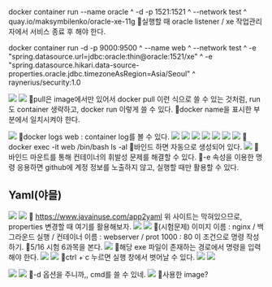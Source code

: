 docker container run --name oracle ^
-d -p 1521:1521 ^
--network test ^
quay.io/maksymbilenko/oracle-xe-11g
📌실행할 때 oracle listener / xe 작업관리자에서 서비스 종료 후 해야 한다.


docker container run -d -p 9000:9500 ^
--name web ^
--network test ^
-e "spring.datasource.url=jdbc:oracle:thin@oracle:1521/xe" ^
-e "spring.datasource.hikari.data-source-properties.oracle.jdbc.timezoneAsRegion=Asia/Seoul" ^
raynerius/security:1.0



![](../image/Pasted%20image%2020240508090425.png)
![](../image/Pasted%20image%2020240508092116.png)
📌pull은 image에서만 있어서 docker pull 이런 식으로 쓸 수 있는 것처럼, run도 container 생략하고, docker run 이렇게 쓸 수 있다.
📌docker name을 표시한 부분에서 일치시켜야 한다.

![](../image/Pasted%20image%2020240508093717.png)
📌docker logs web : container log를 볼 수 있다.
![](../image/Pasted%20image%2020240508093759.png)
![](../image/Pasted%20image%2020240508094542.png)
![](../image/Pasted%20image%2020240508101404.png)
![](../image/Pasted%20image%2020240508101424.png)
![](../image/Pasted%20image%2020240508111111.png)
![](../image/Pasted%20image%2020240508111216.png)
![](../image/Pasted%20image%2020240508111240.png)
📌docker exec -it web /bin/bash
ls -al
📌바인드 하면 자동으로 생성되어 있다.
![](../image/Pasted%20image%2020240508111445.png)
📌바인드 마운트를 통해 컨테이너의 휘발성 문제를 해결할 수 있다.
📌-e 속성을 이용한 명령 응용하면 github에 계정 정보를 노출하지 않고, 실행할 때만 활용할 수 있다.


## Yaml(야믈)
![](../image/Pasted%20image%2020240508113849.png)
![](../image/Pasted%20image%2020240508114153.png)
📌 https://www.javainuse.com/app2yaml 위 사이트는 막혀있으므로, properties 변경할 때 여기를 활용해보자.
![](../image/Pasted%20image%2020240508114706.png)
![](../image/Pasted%20image%2020240508114907.png)
📌(시험문제) 이미지 이름 : nginx / 백그라운드 실행 / 컨테이너 이름 : webserver / prot 1000 : 80 이 조건으로 명령 작성하기.
📌5/16 시험 6과목을 본다.
![](../image/Pasted%20image%2020240508120315.png)
📌해당 exe 파일이 존재하는 경로에서 명령을 입력해야 한다.
![](../image/Pasted%20image%2020240508121223.png)
![](../image/Pasted%20image%2020240508121234.png)
📌ctrl + c 누르면 실행 창에서 벗어날 수 있다.
![](../image/Pasted%20image%2020240508121328.png)
![](../image/Pasted%20image%2020240508121358.png)

![](../image/Pasted%20image%2020240508121731.png)
![](../image/Pasted%20image%2020240508121720.png)
📌-d 옵션을 주니까,, cmd를 쓸 수 있네.
![](../image/Pasted%20image%2020240508121826.png)
📌사용한 image?